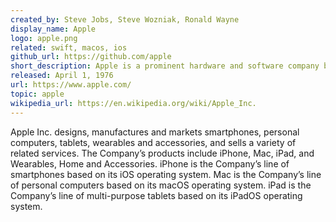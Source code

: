 ```yaml
--- 
created_by: Steve Jobs, Steve Wozniak, Ronald Wayne
display_name: Apple
logo: apple.png
related: swift, macos, ios
github_url: https://github.com/apple
short_description: Apple is a prominent hardware and software company best known for it's products.
released: April 1, 1976
url: https://www.apple.com/
topic: apple
wikipedia_url: https://en.wikipedia.org/wiki/Apple_Inc.
---
```

Apple Inc. designs, manufactures and markets smartphones, personal computers, tablets, wearables and accessories, and sells a variety of related services. The Company’s products include iPhone, Mac, iPad, and Wearables, Home and Accessories. iPhone is the Company’s line of smartphones based on its iOS operating system. Mac is the Company’s line of personal computers based on its macOS operating system. iPad is the Company’s line of multi-purpose tablets based on its iPadOS operating system.